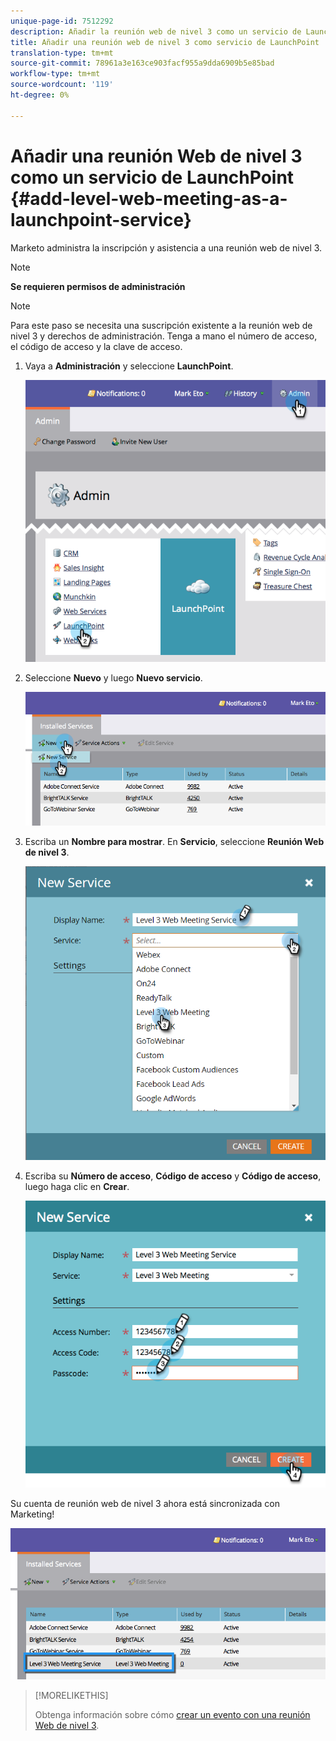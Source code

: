 ```yaml
---
unique-page-id: 7512292
description: Añadir la reunión web de nivel 3 como un servicio de LaunchPoint - Documentos de marketing - Documentación del producto
title: Añadir una reunión web de nivel 3 como servicio de LaunchPoint
translation-type: tm+mt
source-git-commit: 78961a3e163ce903facf955a9dda6909b5e85bad
workflow-type: tm+mt
source-wordcount: '119'
ht-degree: 0%

---
```



# Añadir una reunión Web de nivel 3 como un servicio de LaunchPoint {#add-level-web-meeting-as-a-launchpoint-service}

Marketo administra la inscripción y asistencia a una reunión web de nivel 3.

>[!NOTE]
>
>**Se requieren permisos de administración**

>[!NOTE]
>
>Para este paso se necesita una suscripción existente a la reunión web de nivel 3 y derechos de administración. Tenga a mano el número de acceso, el código de acceso y la clave de acceso.

1. Vaya a **Administración** y seleccione **LaunchPoint**.

   ![](assets/image2015-4-23-10-3a5-3a12.png)

1. Seleccione **Nuevo** y luego **Nuevo servicio**.

   ![](assets/level-3-web-meeting-new-service.png)

1. Escriba un **Nombre para mostrar**. En **Servicio**, seleccione **Reunión Web de nivel 3**.

   ![](assets/new-service-level-3.png)

1. Escriba su **Número de acceso**, **Código de acceso** y **Código de acceso**, luego haga clic en **Crear**.

   ![](assets/image2015-4-23-10-3a10-3a26.png)

Su cuenta de reunión web de nivel 3 ahora está sincronizada con Marketing!

![](assets/level-3-web-meeting.png)

>[!MORELIKETHIS]
>
>Obtenga información sobre cómo [crear un evento con una reunión Web de nivel 3](/help/marketo/product-docs/demand-generation/events/create-an-event/create-an-event-with-level-3-web-meeting.md).
